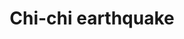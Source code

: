 ---
title: "Chi-chi earthquake"
created: 2022-09-18 Sun
tags:
- earthquake
- Taiwan
aliases:
- 921地震
- 集集地震
- Chi-chi Earthquake
---